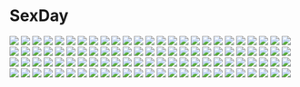 # SexDay
![](https://konachan.com/image/4dde35a33017152d6ea0eba06e23b517/Konachan.com%20-%20277032%20bed%20breasts%20cameltoe%20ebi_193%20fang%20gray_hair%20nipples%20no_bra%20orange_eyes%20panties%20shirt_lift%20short_hair%20skirt%20thighhighs%20touhou%20underwear%20wolfgirl.jpg)
![](https://konachan.com/jpeg/8721385b499d38c5c6e8ec53264472df/Konachan.com%20-%20228283%202girls%20ass%20blonde_hair%20blush%20bow%20breasts%20brown_eyes%20gray_hair%20hat%20long_hair%20panties%20pantyhose%20shirt_lift%20stockings%20thighhighs%20underwear%20yuri.jpg)
![](https://konachan.com/image/78c7e1f4d00c270719fc932249be2b67/Konachan.com%20-%2075889%202girls%20ani%20bloomers%20blue_eyes%20cherry_blossoms%20flowers%20hat%20headband%20konpaku_youmu%20myon%20pink_hair%20red_eyes%20saigyouji_yuyuko%20socks%20touhou.jpg)
![](https://konachan.com/image/172e196ee9481df6f0afad0283906477/Konachan.com%20-%20227800%20ass%20noba%20original%20scenic%20upskirt.jpg)
![](https://konachan.com/image/189c8b4026b104fd31fe10a5ff94bd07/Konachan.com%20-%2093941%20animal_ears%20catgirl%20gokou_ruri%20ore_no_imouto_ga_konna_ni_kawaii_wake_ga_nai%20yuuki_hagure.jpg)
![](https://konachan.com/image/5c04a0c9fa876aaa93004cac6c9a999c/Konachan.com%20-%20142858%20aqua_hair%20blue_eyes%20garter%20gray_hair%20mechagirl%20original%20pink_hair%20purple_eyes%20short_hair%20sword%20taharu_kousuke%20thighhighs%20weapon%20wings%20yellow_eyes.jpg)
![](https://konachan.com/image/78c5a66a9bd23d2d53d282fa0823cf15/Konachan.com%20-%2053187%20athena%20saint_seiya%20tagme.jpg)
![](https://konachan.com/image/ac1f2810f0ffb8f41df2ca3667c8cb50/Konachan.com%20-%20284390%202girls%20apron%20blonde_hair%20blue_eyes%20blue_hair%20bow%20choker%20food%20fruit%20green_eyes%20headband%20long_hair%20mirror_%28xilu4%29%20ribbons%20short_hair%20strawberry%20wings.jpg)
![](https://konachan.com/jpeg/dce9b2817474390c46234243fea35141/Konachan.com%20-%20233902%20aqua_eyes%20aqua_hair%20bow%20choker%20dress%20elbow_gloves%20garter%20gloves%20hatsune_miku%20long_hair%20noreth%20twintails%20vocaloid%20yuki_miku.jpg)
![](https://konachan.com/jpeg/299cbccd62a08b4f8f32fd95daad4dd8/Konachan.com%20-%20274769%20ama_mitsuki%20anthropomorphism%20blonde_hair%20drink%20green_eyes%20long_hair%20necklace%20school_uniform%20signed%20skirt%20socks%20tie%20twintails%20white%20wristwear.jpg)
![](https://konachan.com/image/a7d034d9fc1f1800c94a584d6326ea58/Konachan.com%20-%20269423%202girls%20bow%20braids%20breasts%20cleavage%20dress%20hat%20headdress%20izayoi_sakuya%20long_hair%20maid%20ponytail%20purple_eyes%20touhou%20watermark%20wristwear%20yagokoro_eirin.jpg)
![](https://konachan.com/image/c8fa45466d6fefa60265f40ab063256b/Konachan.com%20-%20127001%20agi_%28holic2007%29%20all_male%20animal%20blue_eyes%20blue_hair%20fish%20flowers%20hat%20kaito%20male%20scarf%20short_hair%20underwater%20vocaloid%20water.jpg)
![](https://konachan.com/image/0215e626566e3ecc6661a0c81826cded/Konachan.com%20-%2057845%20hatsune_miku%20plastick%20vocaloid.jpg)
![](https://konachan.com/image/0e1201ac9ea63bcf51d08330662318e9/Konachan.com%20-%20243966%20ame_sagari%20boots%20building%20dark%20original%20snow%20sunset%20water%20winter.jpg)
![](https://konachan.com/image/0df7cf680c99113b5ea75353a9f6e022/Konachan.com%20-%20253906%20anthropomorphism%20azur_lane%20blonde_hair%20blue_eyes%20breasts%20hat%20ibuibu_gakogako%20long_hair%20tennessee_%28azur_lane%29%20thighhighs.jpg)
![](https://konachan.com/jpeg/5801e266f788a123d27ffae7fd4de52d/Konachan.com%20-%20294814%20fireworks%20game_cg%20minamihama_yoriko%20moniwa_yuka%20more_%28company%29%20night%20short_hair%20swallowtail.jpg)
![](https://konachan.com/image/d05e5a99d23342f9076d4f5ad5541094/Konachan.com%20-%20105852%20all_male%20anmi%20blue_eyes%20blue_hair%20chinese_clothes%20chinese_dress%20flowers%20male%20panties%20see_through%20trap%20underwear.jpg)
![](https://konachan.com/image/91de98d7ca3608cb7efca4daf8899966/Konachan.com%20-%20203536%20anus%20ass%20atto_%28eroban%29%20black_hair%20breasts%20brown_hair%20dark_skin%20group%20headdress%20kneehighs%20long_hair%20maid%20nude%20original%20pussy%20short_hair%20uncensored.jpg)
![](https://konachan.com/image/e37c753228ae6ba1f5b21544497d2574/Konachan.com%20-%20229356%20black_hair%20blue_eyes%20blush%20horns%20long_hair%20nagitoki%20original%20pointed_ears%20tattoo%20water.jpg)
![](https://konachan.com/jpeg/0822aa2ec3c00c6711f4bac809237472/Konachan.com%20-%20292373%20blonde_hair%20book%20braids%20choker%20dress%20esther%20green_eyes%20lanari_%28memory_trees%29%20long_hair%20memory_trees%20pointed_ears%20waifu2x.jpg)
![](https://konachan.com/image/e0db169a5cbb97bf53db940e1fdb8946/Konachan.com%20-%20283774%20animal%20brown_hair%20cat%20motorcycle%20original%20pantyhose%20ponytail%20skirt%20tennohi%20wristwear.jpg)
![](https://konachan.com/image/20a70244d63c3a8eb1ec0898d9949101/Konachan.com%20-%20157135%20komeiji_koishi%20scenic%20tonica_%28haruhira%29%20touhou%20underwater%20water.jpg)
![](https://konachan.com/jpeg/6892cc493abce58055e556a06a6cce28/Konachan.com%20-%20275060%20black_hair%20breasts%20choker%20consort_yu_%28fate%29%20dress%20fate_grand_order%20fate_%28series%29%20long_hair%20red_eyes%20tsk%20watermark.jpg)
![](https://konachan.com/image/0ddfd3dce434d6c85a0fc8986d33e3ba/Konachan.com%20-%20287129%20barefoot%20blue_hair%20japanese_clothes%20morifumi%20original%20purple_eyes%20short_hair%20yukata.jpg)
![](https://konachan.com/jpeg/4eb31795aa48689618715d9dd6005226/Konachan.com%20-%20250035%20akamakoto%20blonde_hair%20bodysuit%20breasts%20dress%20fate_grand_order%20fate_%28series%29%20green_eyes%20headdress%20nero_claudius_%28fate%29%20thighhighs.jpg)
![](https://konachan.com/image/f5081dbd98403a0981786e1520221e9e/Konachan.com%20-%2026311%20bow_%28weapon%29%20moon%20pointed_ears%20tagme%20weapon.jpeg)
![](https://konachan.com/jpeg/a9a1e825c6a119c54d9d34f5673a26fb/Konachan.com%20-%20161887%20beach%20bikini%20fang%20futami_ami%20futami_mami%20ganaha_hibiki%20group%20hamuzou%20idolmaster%20minase_iori%20shijou_takane%20swimsuit%20tree%20twins%20umbrella%20water.jpg)
![](https://konachan.com/jpeg/183a132a1b4b14269a137cf00ee4f39c/Konachan.com%20-%20259864%20ass%20bath%20breasts%20bubbles%20gochuumon_wa_usagi_desu_ka%3F%20navel%20n.g.%20nipples%20nude%20purple_eyes%20purple_hair%20short_hair%20tedeza_rize.jpg)
![](https://konachan.com/image/af4fb2ba4ca5f7470bcbaa395bd83709/Konachan.com%20-%20162353%2074_%28teduka%29%20blonde_hair%20bow%20braids%20hat%20kirisame_marisa%20socks%20stars%20touhou%20witch%20witch_hat%20yellow_eyes.jpg)
![](https://konachan.com/image/8f869410ad6fd9b729b776a23e5ab7af/Konachan.com%20-%20112778%20close%20eve_no_jikan%20headphones%20sammy%20white.jpg)
![](https://konachan.com/image/40edb6f1dd3ad0a5ce14975d6b5e82ff/Konachan.com%20-%2029445%20komatsu_eiji%20tagme.jpg)
![](https://konachan.com/image/5b36981cc3ebc576c05eb585f5d95781/Konachan.com%20-%20174972%20bed%20flowers%20green_eyes%20hat%20long_hair%20orange_hair%20original%20pajamas%20sacro396%20teddy_bear%20wink.jpg)
![](https://konachan.com/image/255b5e4fa62059d19a5f46383d30faea/Konachan.com%20-%2038631%202girls%20breast_grab%20brown_eyes%20brown_hair%20cameltoe%20galge.com%20logo%20school_swimsuit%20spread_legs%20swimsuit%20thighhighs%20uni%20yuri.jpg)
![](https://konachan.com/image/e3bef57b7543bcf99102fce19ae3a593/Konachan.com%20-%2072397%20cherry_blossoms%20dress%20fan%20flowers%20hat%20pink_hair%20saigyouji_yuyuko%20touhou.jpg)
![](https://konachan.com/image/0a0a0cb3dbf487fb13e4c3c2bb541a20/Konachan.com%20-%20295549%20animal%20cat_smile%20dog%20flowers%20gray_hair%20long_hair%20min_taroo%20navel%20original%20panties%20purple_eyes%20underwear.jpg)
![](https://konachan.com/jpeg/f9f1457a804cb1552a8fab73226fc638/Konachan.com%20-%20175022%20bed%20black_hair%20breasts%20ensemble_%28company%29%20erihara_mitsuki%20game_cg%20kimishima_ao%20nipples%20red_eyes%20sakura_mau_otome_no_rondo%20short_hair.jpg)
![](https://konachan.com/image/7997041edcd71a0b5c4475b2c8d9ea09/Konachan.com%20-%20221060%20aircraft%20akagi_%28kancolle%29%20anthropomorphism%20blood%20group%20kaga_%28kancolle%29%20kongou_%28kancolle%29%20naka_%28kancolle%29%20rensouhou-chan%20water%20zi_ye_%28hbptcsg2%29.jpg)
![](https://konachan.com/image/ef761715273b50a37fcc0f37986bff77/Konachan.com%20-%20213429%20barefoot%20blue_eyes%20flowers%20glasses%20green_hair%20leaves%20long_hair%20nipples%20nude%20original%20rain%20tan_%28knock_up%29%20water%20wet.jpg)
![](https://konachan.com/image/98475a6d1218b0e60b499a8a0af3427b/Konachan.com%20-%20270465%20aliasing%20barefoot%20dress%20fan%20final_fantasy%20flowers%20green_eyes%20long_hair%20moon%20reflection%20tagme_%28artist%29%20tsukuyomi%20water%20white_hair%20yotsuyu.jpg)
![](https://konachan.com/jpeg/872a8dad3a62ba227755dbe5ad8128ee/Konachan.com%20-%20293751%202girls%20angel%20braids%20cake%20candy%20chibi%20fate_extra%20food%20gloves%20goth-loli%20halloween%20halo%20headdress%20lollipop%20long_hair%20red_eyes%20twintails%20white_hair%20wings.jpg)
![](https://konachan.com/image/4121a6ae71fe3dcff5e7785069ffd581/Konachan.com%20-%2078571%20black_hair%20brown_hair%20dress%20long_hair%20original%20ruins%20scenic%20short_hair%20sky%20water.jpg)
![](https://konachan.com/image/ca918e1eadc95f5068cbc7256af843ae/Konachan.com%20-%20125007%202girls%20black_hair%20black_rock_shooter%20blue_eyes%20boots%20chain%20green_eyes%20horns%20kuroi_mato%20long_hair%20rozer%20shorts%20takanashi_yomi%20twintails%20weapon%20wings.jpg)
![](https://konachan.com/image/e6ab3efb84e7d250fea4a1fb036563f2/Konachan.com%20-%2018736%20idolmaster%20kagura_yuuki%20minase_iori%20takatsuki_yayoi%20yukikagura.jpg)
![](https://konachan.com/image/1a5dda630eddd8bf728a2c1bf583d937/Konachan.com%20-%20115283%20brown_hair%20japanese_clothes%20nipples%20no_bra%20panties%20see_through%20tagme%20thighhighs%20underwear%20white.jpg)
![](https://konachan.com/image/6726ccfdeaea6a2388c277d32446a456/Konachan.com%20-%20211148%20akiru_%28igel-flutter%29%20barefoot%20book%20bra%20breasts%20cleavage%20glasses%20headphones%20original%20panties%20short_hair%20signed%20underwear.jpg)
![](https://konachan.com/image/4adf698975fd6e16128c371dec3c4730/Konachan.com%20-%20264567%20bikini%20breasts%20crush_crush%20elle_%28crush_crush%29%20navel%20nipples%20nopan%20pink_hair%20pussy%20red_eyes%20short_hair%20signed%20swimsuit%20tagme_%28artist%29%20uncensored.jpg)
![](https://konachan.com/image/a8763fb66364f8b63439d7f65816dd5d/Konachan.com%20-%20130886%20cherry_blossoms%20cosmic_%28crownclowncosmic%29%20flowers%20hakurei_reimu%20japanese_clothes%20miko%20petals%20shrine%20touhou.jpg)
![](https://konachan.com/jpeg/d680f602d477ac118b4bf3cd524a3249/Konachan.com%20-%20290832%20anus%20ass%20breasts%20fate_grand_order%20fate_%28series%29%20magicxiang%20nopan%20pantyhose%20pubic_hair%20purple_hair%20pussy%20red_eyes%20see_through.jpg)
![](https://konachan.com/jpeg/364d5b843248e2ce495596549172e1b8/Konachan.com%20-%20303125%20achiki%20blue_eyes%20flowers%20long_hair%20original%20rose%20waifu2x%20white_hair.jpg)
![](https://konachan.com/jpeg/d7e54503314e5da0bb9d970967e5259d/Konachan.com%20-%20269927%20anus%20blue_hair%20blush%20bra%20breasts%20game_cg%20nipples%20open_shirt%20panties%20panty_pull%20pantyhose%20pussy%20pussy_juice%20short_hair%20uncensored%20underwear%20whirlpool.jpg)
![](https://konachan.com/image/645978be728186de3df56ee869113e06/Konachan.com%20-%20297339%20black_eyes%20building%20city%20clouds%20hat%20katou_megumi%20plumw%20saenai_heroine_no_sodatekata%20short_hair%20skirt%20sky%20sunset.jpg)
![](https://konachan.com/image/627ae9396c1b502cb391698ab18d914d/Konachan.com%20-%2019702%20blue_hair%20hayase_mitsuki%20kimi_ga_nozomu_eien%20white.jpg)
![](https://konachan.com/image/fed033639572dacf0731a2b380c59cd8/Konachan.com%20-%20150280%20aqua_eyes%20breasts%20cleavage%20dress%20jpeg_artifacts%20long_hair%20orange_hair%20original%20pantyhose%20ryuuzaki_ichi%20underwater%20water.jpg)
![](https://konachan.com/jpeg/b1591b8f70291ebd122064b2cb631363/Konachan.com%20-%2043640%20brown_hair%20green_eyes%20long_hair%20maid%20murakami_suigun%20thighhighs%20transparent.jpg)
![](https://konachan.com/image/5fed02521105a1df1e3b404d4607e7bb/Konachan.com%20-%20278564%20blonde_hair%20long_hair%20nijisanji%20ponytail%20purple_eyes%20scarf%20school_uniform%20takamiya_rion%20valentine%20yukishiro_arute.jpg)
![](https://konachan.com/image/e2708e065f9a46be6c14ae2ba6472726/Konachan.com%20-%2097410%20mikazuki_akira%20panties%20red_hair%20tengen_toppa_gurren_lagann%20third-party_edit%20underwear%20wink%20yellow_eyes%20yoko_littner.jpg)
![](https://konachan.com/image/5eab5176571786eb620f88c98fb234d0/Konachan.com%20-%20133197%20animal_ears%20black_hair%20bow%20cc%20chibi%20code_geass%20creayus%20food%20green_hair%20hat%20lelouch_lamperouge%20male%20ribbons%20tail%20thighhighs%20yellow_eyes.jpg)
![](https://konachan.com/jpeg/7ef24b89cf889ca215f5e7a320769ccc/Konachan.com%20-%20195740%20blush%20breasts%20cum%20ensemble_%28company%29%20game_cg%20katou_riko%20nude%20purple_eyes%20pussy_juice%20red_eyes%20sex%20short_hair%20white_hair.jpg)
![](https://konachan.com/image/cc8a2bd139e2041ee47b6dd7a33826d0/Konachan.com%20-%20184116%20aqua_eyes%20aqua_hair%20boots%20bow%20cross%20dress%20hatsune_miku%20headphones%20lolita_fashion%20long_hair%20maple_%28maplehy%29%20ribbons%20thighhighs%20twintails%20vocaloid.jpg)
![](https://konachan.com/jpeg/8f46a7399b28f72e4a11c82efe7352b6/Konachan.com%20-%20275392%20ass%20ass_grab%20bike_shorts%20blush%20breasts%20cum%20game_cg%20headband%20long_hair%20nipples%20no_bra%20nopan%20pussy%20red_eyes%20shirt_lift%20shorts%20uncensored%20white_hair.jpg)
![](https://konachan.com/image/957d3735ab6eeee6354af902ae1fd19b/Konachan.com%20-%20190908%202girls%20blonde_hair%20blue_hair%20bow%20flandre_scarlet%20gengetsu_chihiro%20hat%20red_eyes%20remilia_scarlet%20ribbons%20short_hair%20skirt%20socks%20touhou%20vampire%20wings.jpg)
![](https://konachan.com/image/81c020af37488d4ff7246d7f1f660366/Konachan.com%20-%20277477%20aqua_eyes%20blush%20braids%20breasts%20choker%20cleavage%20dress%20green_hair%20group%20long_hair%20original%20ponytail%20red_eyes%20short_hair%20signed%20twintails%20uniform.jpg)
![](https://konachan.com/jpeg/c994b98ab3655b9ab194e9e240513c31/Konachan.com%20-%20186739%20bikini%20black_eyes%20flowers%20gray_hair%20hoshima%20long_hair%20original%20ribbons%20swimsuit%20twintails%20water.jpg)
![](https://konachan.com/image/7f89d440558c4d8a977a26f06c60ef35/Konachan.com%20-%20183854%202girls%20breasts%20brown_hair%20cleavage%20game_cg%20kotorii_tsukumi%20panties%20school_uniform%20see_through%20skirt%20skirt_lift%20tagme_%28artist%29%20underwear%20water.jpg)
![](https://konachan.com/jpeg/e69bca1b5f465f51a574456c6bf879ed/Konachan.com%20-%2072473%20instrument%20ipod%20k-on%21%20kotobuki_tsumugi.jpg)
![](https://konachan.com/image/694ccaa18837a3e1b1914950adb9d79e/Konachan.com%20-%2066172%20blonde_hair%20enone%20flandre_scarlet%20hat%20magic%20petals%20red_eyes%20skirt%20touhou%20vampire%20wings.jpg)
![](https://konachan.com/jpeg/07655535795270ea845c968277e36aea/Konachan.com%20-%20139542%20game_cg%20hatsukoi_1_1%20tsukishima_kyou.jpg)
![](https://konachan.com/image/cf11eea96512e9f7489e31f59c79192d/Konachan.com%20-%20143258%20doll%20long_hair%20pink_hair%20third-party_edit.jpg)
![](https://konachan.com/image/b8e85a11b8284a8f863ca3840a7d5f74/Konachan.com%20-%20113498%20blonde_hair%20bunny%20dress%20fairy%20flandre_scarlet%20flowers%20hat%20penponmoe%20red_eyes%20touhou%20tree%20vampire%20water%20wings.jpg)
![](https://konachan.com/jpeg/df01f3eb38b86d3ba8326df5d955dce8/Konachan.com%20-%20108057%20maria_holic%20shinouji_matsurika.jpg)
![](https://konachan.com/image/506015d5e6893c24cd24434cc7a61605/Konachan.com%20-%2026159%20animal_ears%20bunny_ears%20bunnygirl%20red_eyes%20reisen_udongein_inaba%20tateha%20tie%20touhou.jpeg)
![](https://konachan.com/image/742ccf2b70c774735fa594e5b0645c7a/Konachan.com%20-%2072291%20hinoue_itaru%20jpeg_artifacts%20little_busters%21%20ponytail%20saigusa_haruka%20skirt%20thighhighs%20zettai_ryouiki.jpg)
![](https://konachan.com/image/27afd05babf4607f6d8269efe380325d/Konachan.com%20-%20106659%20original%20tagme%20taka_tony.jpg)
![](https://konachan.com/jpeg/753a3ae7e42d926d2369491773c2011d/Konachan.com%20-%20283811%20breasts%20chain%20choker%20cleavage%20dress%20elbow_gloves%20fate_%28series%29%20gloves%20gray_hair%20long_hair%20navel%20ribbons%20signed%20thighhighs%20xin_%28moehime%29%20yellow_eyes.jpg)
![](https://konachan.com/image/6273368402cf5b94fea81930b149bcfe/Konachan.com%20-%2068908%20blue_eyes%20macross%20macross_frontier%20panties%20purple_hair%20underwear%20vf-27.jpg)
![](https://konachan.com/jpeg/58a7711d42bfca66bc89ed33171c9165/Konachan.com%20-%20303743%20ass%20bicycle%20botan_mochito%20clouds%20flowers%20leaves%20long_hair%20original%20panties%20scan%20scenic%20see_through%20skirt%20skirt_lift%20sky%20summer%20sunflower%20underwear%20wet.jpg)
![](https://konachan.com/image/329cc9cf42f95b7a7af1efae009269b2/Konachan.com%20-%2058691%20death_the_kid%20edato%20maka_albarn%20soul_eater.jpg)
![](https://konachan.com/jpeg/79f0a0d2d3154516c657c44fed7f622b/Konachan.com%20-%20268390%20beach%20brown_hair%20clouds%20dress%20green_eyes%20hat%20levi9452%20original%20short_hair%20sky%20summer_dress%20water.jpg)
![](https://konachan.com/image/be1fa468a2932bdaff135e8f5b0e79b1/Konachan.com%20-%2024469%20claes%20gunslinger_girl%20triela.jpg)
![](https://konachan.com/image/134a1ea74bf0292297c3110ba117552e/Konachan.com%20-%2096571%20dragon%20horns%20original%20pixiv_fantasia%20red_eyes%20short_hair%20silverwing%20white_hair.jpg)
![](https://konachan.com/jpeg/3d2501e262450e89f2c287f0c1ba1d28/Konachan.com%20-%2088095%20darker_than_black%20dress%20instrument%20piano%20purple_eyes%20short_hair%20water%20white%20yin.jpg)
![](https://konachan.com/jpeg/126de7b5920a48705bb6d664c40eccf3/Konachan.com%20-%20157798%20bikini%20black_eyes%20black_hair%20blush%20flowers%20gradient%20headdress%20kimuti-g%20short_hair%20swimsuit%20to_aru_majutsu_no_index%20uiharu_kazari%20wet.jpg)
![](https://konachan.com/jpeg/d780f1ffa53249f2e2397668c4b3154c/Konachan.com%20-%2073893%20apron%20aqua_eyes%20aqua_hair%20fang%20kakesu%20naked_apron%20original%20twintails.jpg)
![](https://konachan.com/image/46adc33b401b2c678ecf058a133f9dd7/Konachan.com%20-%20126461%20blush%20breasts%20brown_eyes%20brown_hair%20jiyuuyuu%20nipples%20open_shirt%20original%20topless.jpg)
![](https://konachan.com/image/edc259813c96f2e14e2b35f3db5c25bd/Konachan.com%20-%2035473%20blush%20boots%20gloves%20kiddy_grade%20lumiere%20purple_eyes%20purple_hair%20thighhighs%20wink.jpg)
![](https://konachan.com/jpeg/d9b256eab0d78fe2d9b2b0748a75b8b5/Konachan.com%20-%20170555%20bed%20blonde_hair%20breasts%20cleavage%20drink%20green_eyes%20kanemoto_akari%20long_hair%20navel%20noble_works%20no_bra%20nopan%20open_shirt%20yuzu_modoki.jpg)
![](https://konachan.com/image/8d74ba53ecef91754eeee38517bf5548/Konachan.com%20-%20134474%20animal_ears%20breasts%20brown_hair%20cleavage%20cuteg%20panties%20scan%20tagme%20tail%20underwear.jpg)
![](https://konachan.com/image/8a76b7d9d8b6f00dc4a147e9df8827c1/Konachan.com%20-%20146713%20ass%20blonde_hair%20blood%20breasts%20flandre_scarlet%20jpeg_artifacts%20nude%20ponytail%20red_eyes%20rushka%20short_hair%20sideboob%20touhou%20vampire.jpg)
![](https://konachan.com/image/5374f68f3bfdca0737baa17d1f8b486e/Konachan.com%20-%20281782%20ameto_yuki%20animal_ears%20blush%20bow%20braids%20breasts%20brown_hair%20bunny_ears%20cleavage%20garter%20lolita_fashion%20long_hair%20original%20purple_eyes%20ribbons%20watermark.jpg)
![](https://konachan.com/jpeg/fe8e4f3d2da35f83df0143421a024f40/Konachan.com%20-%20183137%202girls%20black_hair%20blush%20breasts%20kantoku%20long_hair%20nipples%20nude%20onsen%20orange_hair%20original%20pussy%20short_hair%20tree%20uncensored%20water%20waterfall%20wet.jpg)
![](https://konachan.com/jpeg/added29bfd4783546c9ba6411ff63111/Konachan.com%20-%20216533%20anthropomorphism%20aqua_eyes%20ass%20gray_hair%20hat%20kantai_collection%20kashima_%28kancolle%29%20kneehighs%20miko_92%20nopan%20skirt%20twintails%20uniform%20upskirt%20watermark.jpg)
![](https://konachan.com/image/8e8f94a406aa969e3883cccf072d2045/Konachan.com%20-%2019573%20aoyama_motoko%20kaolla_su%20konno_mitsune%20love_hina%20maehara_shinobu%20narusegawa_naru.jpg)
![](https://konachan.com/image/12a81c9faff7cef3c9d3df2c3981f95d/Konachan.com%20-%20120047%20breasts%20kinomoto_sakuya%20long_hair%20nipples%20orange_hair%20panta%20panties%20renai_zero_kilometer%20underwear.jpg)
![](https://konachan.com/image/ee691dbead177b2bba1521c1e9a37409/Konachan.com%20-%2078218%20kanon%20minase_akiko%20minase_nayuki%20misaka_kaori%20misaka_shiori%20sawatari_makoto%20tsukimiya_ayu.jpg)
![](https://konachan.com/image/df868cb7bb13b1a9a4dea235d9f816c3/Konachan.com%20-%20267151%20hatsune_miku%20long_hair%20pink_eyes%20pink_hair%20sakura_miku%20tagme_%28artist%29%20twintails%20vocaloid.jpg)
![](https://konachan.com/image/b6d9a0b787c130d51f187efd03793e40/Konachan.com%20-%20156763%20apron%20brown_hair%20car%20hat%20hjl%20original%20pixiv_fantasia%20red_hair%20school_uniform%20short_hair%20signed%20skirt%20socks.jpg)
![](https://konachan.com/jpeg/af7a315468ab2413045f30ce4464b301/Konachan.com%20-%20125598%20boots%20bow%20brown_eyes%20brown_hair%20cape%20ponytail%20reiuji_utsuho%20tobi_%28nekomata_homara%29%20touhou%20weapon%20wings.jpg)
![](https://konachan.com/image/59a704ca41bf373f68fa9ee088f8bb5b/Konachan.com%20-%20205588%20dlsite.com%20gray_hair%20original%20pantyhose%20paseri%20red_eyes%20scarf%20xi_lily.jpg)
![](https://konachan.com/jpeg/a10c214de68096983a519c07e19f177a/Konachan.com%20-%20220628%20anne-happy%20drink%20glasses%20kumegawa_botan%20long_hair%20pantyhose%20red_eyes%20school_uniform%20skirt%20tie%20ushiki_yoshitaka.jpg)
![](https://konachan.com/jpeg/5500bab53038787259ef44d76b8a272d/Konachan.com%20-%20235985%20animal_ears%20ass%20beach%20bikini%20clouds%20fate_grand_order%20fate_%28series%29%20foxgirl%20long_hair%20pink_hair%20rimuu%20sky%20swimsuit%20tail%20tree%20umbrella%20water%20wristwear.jpg)
